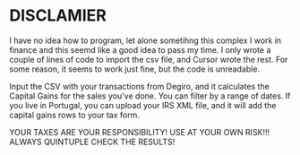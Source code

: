 # DISCLAMIER

I have no idea how to program, let alone sometihng this complex I work in finance and this seemd like a good idea to pass my time. I only wrote a couple of lines of code to import the csv file, and Cursor wrote the rest. For some reason, it seems to work just fine, but the code is unreadable.


Input the CSV with your transactions from Degiro, and it calculates the Capital Gains for the sales you've done. You can filter by a range of dates.
If you live in Portugal, you can upload your IRS XML file, and it will add the capital gains rows to your tax form.



YOUR TAXES ARE YOUR RESPONSIBILITY! USE AT YOUR OWN RISK!!! ALWAYS QUINTUPLE CHECK THE RESULTS!
